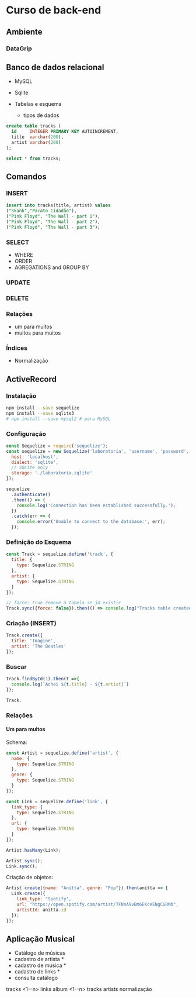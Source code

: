 # Curso de back-end

## Ambiente
  ### DataGrip

## Banco de dados relacional

 - MySQL
 - Sqlite

 - Tabelas e esquema
   - tipos de dados
```SQL
create table tracks (
  id     INTEGER PRIMARY KEY AUTOINCREMENT,
  title  varchar(200),
  artist varchar(200)
);
```

```SQL
select * from tracks;
```

## Comandos

### INSERT
  ```SQL
  insert into tracks(title, artist) values
  ("Skank","Pacato Cidadão"),
  ("Pink Floyd", "The Wall - part 1"),
  ("Pink Floyd", "The Wall - part 2"),
  ("Pink Floyd", "The Wall - part 3");
  ```  
### SELECT
 - WHERE 
 - ORDER
 - AGREGATIONS and GROUP BY 

### UPDATE
### DELETE

### Relações

   - um para muitos
   - muitos para muitos

### Índices
 - Normalização

## ActiveRecord

### Instalação
```bash
npm install --save sequelize
npm install --save sqlite3 
# npm install --save mysql2 # para MySQL
```

### Configuração
```Javascript
const Sequelize = require('sequelize');
const sequelize = new Sequelize('laboratoria', 'username', 'password', {
  host: 'localhost',
  dialect: 'sqlite',
  // SQLite only
  storage: './laboratoria.sqlite'
});
``` 

```Javascript
sequelize
  .authenticate()
  .then(() => {
    console.log('Connection has been established successfully.');
  })
  .catch(err => {
    console.error('Unable to connect to the database:', err);
  });
```

### Definição do Esquema

```JavaScript
const Track = sequelize.define('track', {
  title: {
    type: Sequelize.STRING
  },
  artist: {
    type: Sequelize.STRING
  }
});

// force: true remove a tabela se já existir
Track.sync({force: false}).then(() => console.log("Tracks table created"));
```

### Criação (INSERT)
```JavaScript 
Track.create({
  title: 'Imagine',
  artist: 'The Beatles'
});
```

### Buscar
```JavaScript 
Track.findById(1).then(t =>{
  console.log(`Achei ${t.title} - ${t.artist}`)
});

Track.
```

### Relações

#### Um para muitos

Schema:

```JavaScript
const Artist = sequelize.define('artist', {
  name: {
    type: Sequelize.STRING
  },
  genre: {
    type: Sequelize.STRING
  }
});

const Link = sequelize.define('link', {
  link_type: {
    type: Sequelize.STRING
  },
  url: {
    type: Sequelize.STRING
  }
});

Artist.hasMany(Link);

Artist.sync();
Link.sync();
```

Criação de objetos:
```JavaScript
Artist.create({name: "Anitta", genre: "Pop"}).then(anitta => {
  Link.create({
    link_type: "Spotify",
    url: "https://open.spotify.com/artist/7FNnA9vBm6EKceENgCGRMb",
    artistId: anitta.id
  });
});
```

## Aplicação Musical

 - Catálogo de músicas
  - cadastro de artista *
  - cadastro de música *
  - cadastro de links *
  - consulta catálogo


 tracks <1--n> links
 album <1--n> tracks <n--n> artists
 normalização


